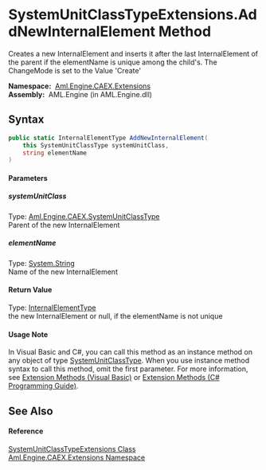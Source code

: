 SystemUnitClassTypeExtensions.AddNewInternalElement Method
==========================================================
Creates a new InternalElement and inserts it after the last InternalElement of the parent if the elementName is unique among the child's. The ChangeMode is set to the Value 'Create'

  **Namespace:**  [Aml.Engine.CAEX.Extensions][1]  
  **Assembly:**  AML.Engine (in AML.Engine.dll)

Syntax
------

```csharp
public static InternalElementType AddNewInternalElement(
	this SystemUnitClassType systemUnitClass,
	string elementName
)
```

#### Parameters

##### *systemUnitClass*
Type: [Aml.Engine.CAEX.SystemUnitClassType][2]  
 Parent of the new InternalElement

##### *elementName*
Type: [System.String][3]  
 Name of the new InternalElement

#### Return Value
Type: [InternalElementType][4]  
 the new InternalElement or null, if the elementName is not unique 
#### Usage Note
In Visual Basic and C#, you can call this method as an instance method on any object of type [SystemUnitClassType][2]. When you use instance method syntax to call this method, omit the first parameter. For more information, see [Extension Methods (Visual Basic)][5] or [Extension Methods (C# Programming Guide)][6].

See Also
--------

#### Reference
[SystemUnitClassTypeExtensions Class][7]  
[Aml.Engine.CAEX.Extensions Namespace][1]  

[1]: ../README.md
[2]: ../../Aml.Engine.CAEX/SystemUnitClassType/README.md
[3]: https://docs.microsoft.com/dotnet/api/system.string
[4]: ../../Aml.Engine.CAEX/InternalElementType/README.md
[5]: https://docs.microsoft.com/dotnet/visual-basic/programming-guide/language-features/procedures/extension-methods
[6]: https://docs.microsoft.com/dotnet/csharp/programming-guide/classes-and-structs/extension-methods
[7]: README.md
[8]: https://www.automationml.org
[9]: ../../icons/logoShade.png